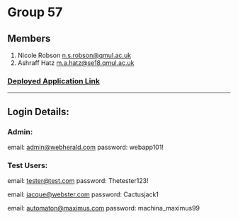 # Group 57

## Members

1. Nicole Robson n.s.robson@qmul.ac.uk
2. Ashraff Hatz m.a.hatz@se18.qmul.ac.uk

### [Deployed Application Link]()

---
## Login Details:

### Admin: 

email: admin@webherald.com
password: webapp101!

### Test Users:

email: tester@test.com
password: Thetester123!

email: jacque@webster.com
password: Cactusjack1

email: automaton@maximus.com
password: machina_maximus99
